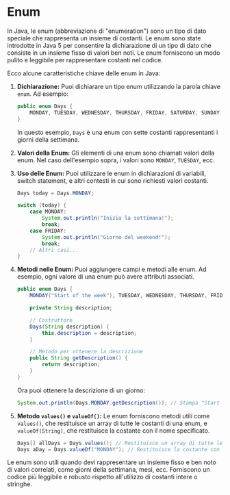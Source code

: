 # Enum

In Java, le enum (abbreviazione di "enumeration") sono un tipo di dato speciale che rappresenta un insieme di costanti. Le enum sono state introdotte in Java 5 per consentire la dichiarazione di un tipo di dato che consiste in un insieme fisso di valori ben noti. Le enum forniscono un modo pulito e leggibile per rappresentare costanti nel codice.

Ecco alcune caratteristiche chiave delle enum in Java:

1. **Dichiarazione:**
   Puoi dichiarare un tipo enum utilizzando la parola chiave `enum`. Ad esempio:

   ```java
   public enum Days {
       MONDAY, TUESDAY, WEDNESDAY, THURSDAY, FRIDAY, SATURDAY, SUNDAY
   }
   ```

   In questo esempio, `Days` è una enum con sette costanti rappresentanti i giorni della settimana.

2. **Valori della Enum:**
   Gli elementi di una enum sono chiamati valori della enum. Nel caso dell'esempio sopra, i valori sono `MONDAY`, `TUESDAY`, ecc.

3. **Uso delle Enum:**
   Puoi utilizzare le enum in dichiarazioni di variabili, switch statement, e altri contesti in cui sono richiesti valori costanti.

   ```java
   Days today = Days.MONDAY;

   switch (today) {
       case MONDAY:
           System.out.println("Inizia la settimana!");
           break;
       case FRIDAY:
           System.out.println("Giorno del weekend!");
           break;
       // Altri casi...
   }
   ```

4. **Metodi nelle Enum:**
   Puoi aggiungere campi e metodi alle enum. Ad esempio, ogni valore di una enum può avere attributi associati.

   ```java
   public enum Days {
       MONDAY("Start of the week"), TUESDAY, WEDNESDAY, THURSDAY, FRIDAY, SATURDAY, SUNDAY;

       private String description;

       // Costruttore
       Days(String description) {
           this.description = description;
       }

       // Metodo per ottenere la descrizione
       public String getDescription() {
           return description;
       }
   }
   ```

   Ora puoi ottenere la descrizione di un giorno:

   ```java
   System.out.println(Days.MONDAY.getDescription()); // Stampa "Start of the week"
   ```

5. **Metodo `values()` e `valueOf()`:**
   Le enum forniscono metodi utili come `values()`, che restituisce un array di tutte le costanti di una enum, e `valueOf(String)`, che restituisce la costante con il nome specificato.

   ```java
   Days[] allDays = Days.values(); // Restituisce un array di tutte le costanti
   Days aDay = Days.valueOf("MONDAY"); // Restituisce la costante con il nome specificato
   ```

Le enum sono utili quando devi rappresentare un insieme fisso e ben noto di valori correlati, come giorni della settimana, mesi, ecc. Forniscono un codice più leggibile e robusto rispetto all'utilizzo di costanti intere o stringhe.


